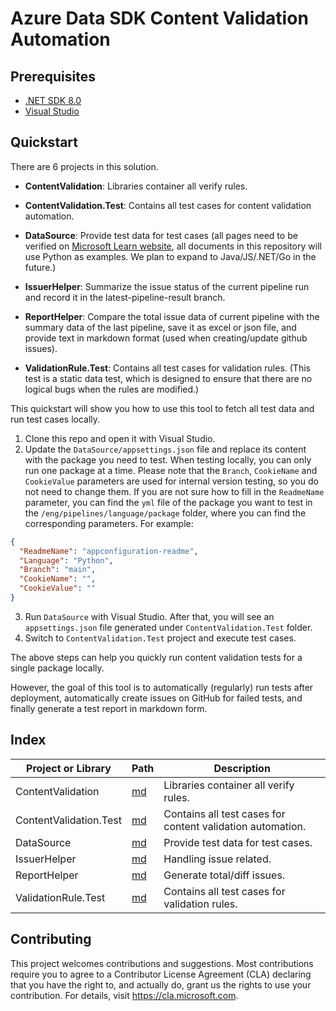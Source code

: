 # Azure Data SDK Content Validation Automation

## Prerequisites

- [.NET SDK 8.0](https://dotnet.microsoft.com/download/dotnet/8.0)
- [Visual Studio](https://visualstudio.microsoft.com/downloads/)

## Quickstart

There are 6 projects in this solution.

- **ContentValidation**: Libraries container all verify rules.
- **ContentValidation.Test**: Contains all test cases for content validation automation.
- **DataSource**: Provide test data for test cases (all pages need to be verified on [Microsoft Learn website](https://learn.microsoft.com/en-us/python/api/overview/azure/?view=azure-python), all documents in this repository will use Python as examples. We plan to expand to Java/JS/.NET/Go in the future.)
- **IssuerHelper**: Summarize the issue status of the current pipeline run and record it in the latest-pipeline-result branch.
- **ReportHelper**: Compare the total issue data of current pipeline with the summary data of the last pipeline, save it as excel or json file, and provide text in markdown format (used when creating/update github issues).

- **ValidationRule.Test**: Contains all test cases for validation rules. (This test is a static data test, which is designed to ensure that there are no logical bugs when the rules are modified.)


This quickstart will show you how to use this tool to fetch all test data and run test cases locally.

1. Clone this repo and open it with Visual Studio.
2. Update the `DataSource/appsettings.json` file and replace its content with the package you need to test. When testing locally, you can only run one package at a time. Please note that the `Branch`, `CookieName` and `CookieValue` parameters are used for internal version testing, so you do not need to change them. If you are not sure how to fill in the `ReadmeName` parameter, you can find the `yml` file of the package you want to test in the `/eng/pipelines/language/package` folder, where you can find the corresponding parameters. For example:
```json
{
  "ReadmeName": "appconfiguration-readme",
  "Language": "Python",
  "Branch": "main",
  "CookieName": "",
  "CookieValue": ""
}
```
3. Run `DataSource` with Visual Studio. After that, you will see an `appsettings.json` file generated under `ContentValidation.Test` folder. 
4. Switch to `ContentValidation.Test` project and execute test cases.

The above steps can help you quickly run content validation tests for a single package locally. 

However, the goal of this tool is to automatically (regularly) run tests after deployment, automatically create issues on GitHub for failed tests, and finally generate a test report in markdown form.

## Index

| Project or Library | Path | Description | 
| ------- | ---- | ----------- |
| ContentValidation | [md](/ContentValidation/README.md#overview) | Libraries container all verify rules. |
| ContentValidation.Test | [md](/ContentValidation.Test/README.md#overview) | Contains all test cases for content validation automation.|
| DataSource | [md](/DataSource/README.md#overview) | Provide test data for test cases. |
| IssuerHelper | [md](/IssuerHelper/README.md#overview) | Handling issue related. |
| ReportHelper | [md](/ReportHelper/README.md#overview) | Generate total/diff issues. |
| ValidationRule.Test | [md](/ValidationRule.Test/README.md#overview) | Contains all test cases for validation rules. |

## Contributing
This project welcomes contributions and suggestions. Most contributions require you to agree to a Contributor License Agreement (CLA) declaring that you have the right to, and actually do, grant us the rights to use your contribution. For details, visit https://cla.microsoft.com.